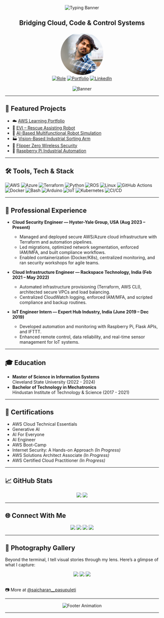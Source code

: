 <div align="center">
  <img src="https://readme-typing-svg.herokuapp.com?font=Orbitron&size=42&duration=3000&pause=1000&color=00cfc8&center=true&vCenter=true&width=600&height=70&lines=Sai+Charan+Pasupuleti" alt="Typing Banner" />
  <h2><span>Bridging Cloud, Code & Control Systems</span></h2>
</div>

<div align="center">
  <img src="assets/profile.png" width="140" style="border-radius:50%;" />
</div>

<div align="center">
  <a href="#"><img src="https://img.shields.io/badge/Cloud%20Engineer-AWS,_DevOps,_Security-00cfc8?style=for-the-badge&logo=cloudflare&logoColor=white" alt="Role"/></a>
  <a href="https://psaicharan921.github.io/"><img src="https://img.shields.io/badge/Portfolio-Visit-137dc5?style=for-the-badge&logo=github&logoColor=white" alt="Portfolio"/></a>
  <a href="https://www.linkedin.com/in/saicharanpasupuleti/"><img src="https://img.shields.io/badge/LinkedIn-137dc5?style=for-the-badge&logo=linkedin&logoColor=white" alt="LinkedIn"/></a>
</div>

<br/>

<div align="center">
  <img src="https://user-images.githubusercontent.com/74038190/225813708-98b745f2-7d22-48cf-9150-083f1b00d6c9.gif" width="1000" alt="Banner">
</div>

---

## 🚀 Featured Projects

- ☁️ [AWS Learning Portfolio](https://github.com/psaicharan921/aws-learning-portfolio)
- 🤖 [EVI – Rescue Assisting Robot](https://github.com/psaicharan921/evi-rescue-robot)
- 🎯 [AI-Based Multifunctional Robot Simulation](https://github.com/psaicharan921/ai-mobile-robot)
- 🏭 [Vision-Based Industrial Sorting Arm](https://github.com/psaicharan921/vision-sorting-system)
- 🔐 [Flipper Zero Wireless Security](https://github.com/psaicharan921/flipper-zero-security)
- 📡 [Raspberry Pi Industrial Automation](https://github.com/psaicharan921/pi-industrial-automation)

---

## 🛠️ Tools, Tech & Stack

![AWS](https://img.shields.io/badge/AWS-FF9900?style=flat&logo=amazon-aws&logoColor=white)
![Azure](https://img.shields.io/badge/Azure-0078D4?style=flat&logo=microsoft-azure&logoColor=white)
![Terraform](https://img.shields.io/badge/Terraform-5C4EE5?style=flat&logo=terraform&logoColor=white)
![Python](https://img.shields.io/badge/Python-3670A0?style=flat&logo=python&logoColor=white)
![ROS](https://img.shields.io/badge/ROS-22314E?style=flat&logo=ros&logoColor=white)
![Linux](https://img.shields.io/badge/Linux-FCC624?style=flat&logo=linux&logoColor=black)
![GitHub Actions](https://img.shields.io/badge/GitHub_Actions-2088FF?style=flat&logo=github-actions&logoColor=white)
![Docker](https://img.shields.io/badge/Docker-2496ED?style=flat&logo=docker&logoColor=white)
![Bash](https://img.shields.io/badge/Bash-4EAA25?style=flat&logo=gnu-bash&logoColor=white)
![Arduino](https://img.shields.io/badge/Arduino-00979D?style=flat&logo=arduino&logoColor=white)
![IoT](https://img.shields.io/badge/IoT-00cfc8?style=flat&logo=raspberry-pi&logoColor=white)
![Kubernetes](https://img.shields.io/badge/Kubernetes-326ce5?style=flat&logo=kubernetes&logoColor=white)
![CI/CD](https://img.shields.io/badge/CI/CD-47c5fb?style=flat&logo=github&logoColor=white)

---

## 🏢 Professional Experience

- **Cloud Security Engineer — Hyster-Yale Group, USA (Aug 2023 – Present)**
  - Managed and deployed secure AWS/Azure cloud infrastructure with Terraform and automation pipelines.
  - Led migrations, optimized network segmentation, enforced IAM/MFA, and built compliance workflows.
  - Enabled containerization (Docker/K8s), centralized monitoring, and ran security workshops for agile teams.

- **Cloud Infrastructure Engineer — Rackspace Technology, India (Feb 2021 – May 2022)**
  - Automated infrastructure provisioning (Terraform, AWS CLI), architected secure VPCs and load balancing.
  - Centralized CloudWatch logging, enforced IAM/MFA, and scripted compliance and backup routines.

- **IoT Engineer Intern — Expert Hub Industry, India (June 2019 – Dec 2019)**
  - Developed automation and monitoring with Raspberry Pi, Flask APIs, and IFTTT.
  - Enhanced remote control, data reliability, and real-time sensor management for IoT systems.

---

## 🎓 Education

- **Master of Science in Information Systems**  
  Cleveland State University (2022 - 2024)
- **Bachelor of Technology in Mechatronics**  
  Hindustan Institute of Technology & Science (2017 - 2021)

---

## 📜 Certifications

- AWS Cloud Technical Essentials
- Generative AI
- AI For Everyone
- AI Engineer
- AWS Boot-Camp
- Internet Security: A Hands-on Approach *(In Progress)*
- AWS Solutions Architect Associate *(In Progress)*
- AWS Certified Cloud Practitioner *(In Progress)*

---

## 📈 GitHub Stats

<div align="center">
  <img src="https://github-readme-stats.vercel.app/api?username=psaicharan921&show_icons=true&theme=tokyonight&count_private=true&hide_border=true" height="180">
  <img src="https://github-readme-streak-stats.herokuapp.com/?user=psaicharan921&theme=tokyonight&hide_border=true" height="180">
</div>

---

## 🌐 Connect With Me

<div align="center">
  <a href="https://www.linkedin.com/in/saicharanpasupuleti/"><img src="https://img.shields.io/badge/LinkedIn-blue?style=for-the-badge&logo=linkedin&logoColor=white" /></a>
  <a href="mailto:saicharanpasupuleti8@gmail.com"><img src="https://img.shields.io/badge/Gmail-red?style=for-the-badge&logo=gmail&logoColor=white" /></a>
  <a href="https://www.instagram.com/saicharan__pasupuleti?igsh=aDA0NmZqbmxwcGlj"><img src="https://img.shields.io/badge/Instagram-833AB4?style=for-the-badge&logo=instagram&logoColor=white" /></a>
  <a href="https://linktr.ee/pasupuletisaicharan"><img src="https://img.shields.io/badge/Photography_Portfolio-000000?style=for-the-badge&logo=adobe-lightroom&logoColor=white" /></a>
</div>

---

## 📸 Photography Gallery

Beyond the terminal, I tell visual stories through my lens. Here’s a glimpse of what I capture:

<div align="center">
  <a href="https://www.instagram.com/p/CqlQDpbuwIW/" target="_blank"><img src="https://instagram.com/p/CqlQDpbuwIW/media/?size=m" width="250" /></a>
  <a href="https://www.instagram.com/p/CqggpHcOkzc/" target="_blank"><img src="https://instagram.com/p/CqggpHcOkzc/media/?size=m" width="250" /></a>
  <a href="https://www.instagram.com/p/Cjx3OGCuR6Q/" target="_blank"><img src="https://instagram.com/p/Cjx3OGCuR6Q/media/?size=m" width="250" /></a>
</div>

<br/>

📷 More at [@saicharan__pasupuleti](https://www.instagram.com/saicharan__pasupuleti?igsh=aDA0NmZqbmxwcGlj)

---

<div align="center">
  <img src="https://user-images.githubusercontent.com/74038190/214644152-52f47eb3-5e31-4f47-8758-05c9468d5596.gif" width="200" alt="Footer Animation">
</div>

---
